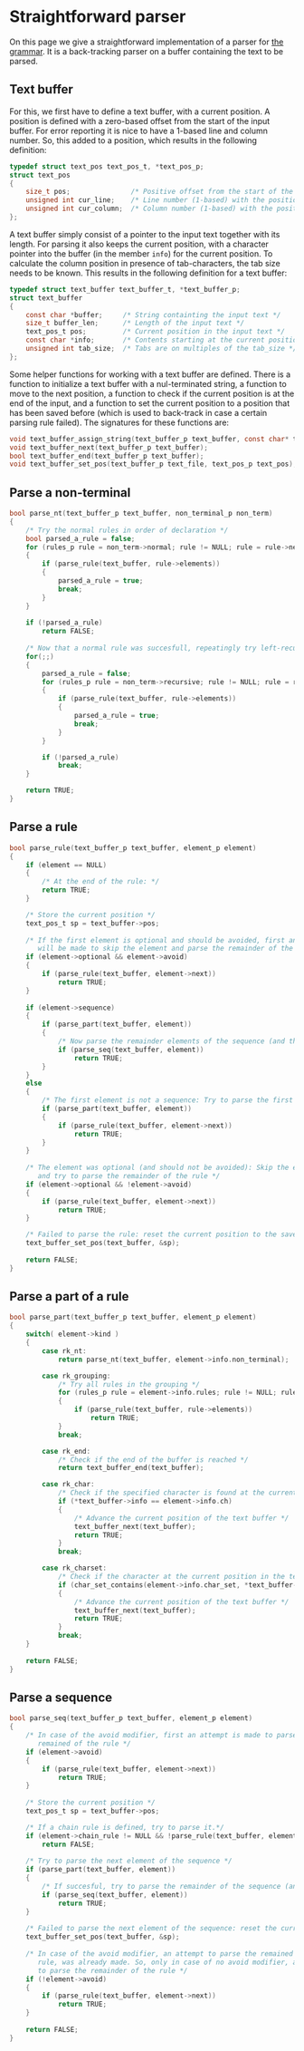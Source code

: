 # Straightforward parser

On this page we give a straightforward implementation of a parser for
[the grammar](grammar.md). It is a back-tracking parser on a buffer
containing the text to be parsed. 

## Text buffer

For this, we first have to define a text buffer, with a current position.
A position is defined with a zero-based offset from the start of the
input buffer. For error reporting it is nice to have a 1-based line and
column number. So, this added to a position, which results in the following
definition:
```c
typedef struct text_pos text_pos_t, *text_pos_p;
struct text_pos
{
	size_t pos;               /* Positive offset from the start of the file */
	unsigned int cur_line;    /* Line number (1-based) with the position */
	unsigned int cur_column;  /* Column number (1-based) with the position */
};
```

A text buffer simply consist of a pointer to the input text together with
its length. For parsing it also keeps the current position, with a character
pointer into the buffer (in the member `info`) for the current position. To
calculate the column position in presence of tab-characters, the tab size
needs to be known. This results in the following definition for a text buffer: 
```c
typedef struct text_buffer text_buffer_t, *text_buffer_p;
struct text_buffer
{
	const char *buffer;     /* String containting the input text */
	size_t buffer_len;      /* Length of the input text */
	text_pos_t pos;         /* Current position in the input text */
	const char *info;       /* Contents starting at the current position */
	unsigned int tab_size;  /* Tabs are on multiples of the tab_size */
};
```

Some helper functions for working with a text buffer are defined.
There is a function to initialize a text buffer with a nul-terminated string,
a function to move to the next position, a function to check if the current
position is at the end of the input, and a function to set the current
position to a position that has been saved before (which is used to
back-track in case a certain parsing rule failed). The signatures for
these functions are:
```c
void text_buffer_assign_string(text_buffer_p text_buffer, const char* text);
void text_buffer_next(text_buffer_p text_buffer);
bool text_buffer_end(text_buffer_p text_buffer);
void text_buffer_set_pos(text_buffer_p text_file, text_pos_p text_pos);
```

## Parse a non-terminal



```c
bool parse_nt(text_buffer_p text_buffer, non_terminal_p non_term)
{
	/* Try the normal rules in order of declaration */
	bool parsed_a_rule = false;
	for (rules_p rule = non_term->normal; rule != NULL; rule = rule->next)
	{
		if (parse_rule(text_buffer, rule->elements))
		{
			parsed_a_rule = true;
			break;
		}
	}
	
	if (!parsed_a_rule)
		return FALSE;
	
	/* Now that a normal rule was succesfull, repeatingly try left-recursive rules */
	for(;;)
	{
		parsed_a_rule = false;
		for (rules_p rule = non_term->recursive; rule != NULL; rule = rule->next)
		{
			if (parse_rule(text_buffer, rule->elements))
			{
				parsed_a_rule = true;
				break;
			}
		}

		if (!parsed_a_rule)
			break;
	}

	return TRUE;
}
```

## Parse a rule

```c
bool parse_rule(text_buffer_p text_buffer, element_p element)
{
	if (element == NULL)
	{
		/* At the end of the rule: */
		return TRUE;
	}

	/* Store the current position */
	text_pos_t sp = text_buffer->pos;
	
	/* If the first element is optional and should be avoided, first an attempt
	   will be made to skip the element and parse the remainder of the rule */
	if (element->optional && element->avoid)
	{
		if (parse_rule(text_buffer, element->next))
			return TRUE;
	}
		
	if (element->sequence)
	{
		if (parse_part(text_buffer, element))
		{
			/* Now parse the remainder elements of the sequence (and thereafter the remainder of the rule. */
			if (parse_seq(text_buffer, element))
				return TRUE;
		}
	}
	else
	{
		/* The first element is not a sequence: Try to parse the first element */
		if (parse_part(text_buffer, element))
		{
			if (parse_rule(text_buffer, element->next))
				return TRUE;
		}
	}
	
	/* The element was optional (and should not be avoided): Skip the element
	   and try to parse the remainder of the rule */
	if (element->optional && !element->avoid)
	{
		if (parse_rule(text_buffer, element->next))
			return TRUE;
	}

	/* Failed to parse the rule: reset the current position to the saved position. */
	text_buffer_set_pos(text_buffer, &sp);
	
	return FALSE;
}
```

## Parse a part of a rule

```c
bool parse_part(text_buffer_p text_buffer, element_p element)
{
	switch( element->kind )
	{
		case rk_nt:
			return parse_nt(text_buffer, element->info.non_terminal);

		case rk_grouping:
			/* Try all rules in the grouping */
			for (rules_p rule = element->info.rules; rule != NULL; rule = rule->next )
			{
				if (parse_rule(text_buffer, rule->elements))
					return TRUE;
			}
			break;

		case rk_end:
			/* Check if the end of the buffer is reached */
			return text_buffer_end(text_buffer);

		case rk_char:
			/* Check if the specified character is found at the current position in the text buffer */
			if (*text_buffer->info == element->info.ch)
			{
				/* Advance the current position of the text buffer */
				text_buffer_next(text_buffer);
				return TRUE;
			}
			break;

		case rk_charset:
			/* Check if the character at the current position in the text buffer is found in the character set */
			if (char_set_contains(element->info.char_set, *text_buffer->info))
			{
				/* Advance the current position of the text buffer */
				text_buffer_next(text_buffer);
				return TRUE;
			}
			break;
	}
	
	return FALSE;
}
```

## Parse a sequence

```c
bool parse_seq(text_buffer_p text_buffer, element_p element)
{
	/* In case of the avoid modifier, first an attempt is made to parse the
	   remained of the rule */
	if (element->avoid)
	{
		if (parse_rule(text_buffer, element->next))
			return TRUE;
	}
	
	/* Store the current position */
	text_pos_t sp = text_buffer->pos;

	/* If a chain rule is defined, try to parse it.*/
	if (element->chain_rule != NULL && !parse_rule(text_buffer, element->chain_rule))
		return FALSE;
		
	/* Try to parse the next element of the sequence */
	if (parse_part(text_buffer, element))
	{
		/* If succesful, try to parse the remainder of the sequence (and thereafter the remainder of the rule) */
		if (parse_seq(text_buffer, element))
			return TRUE;
	}
	
	/* Failed to parse the next element of the sequence: reset the current position to the saved position. */
	text_buffer_set_pos(text_buffer, &sp);
	
	/* In case of the avoid modifier, an attempt to parse the remained of the
	   rule, was already made. So, only in case of no avoid modifier, attempt
	   to parse the remainder of the rule */
	if (!element->avoid)
	{
		if (parse_rule(text_buffer, element->next))
			return TRUE;
	}
	
	return FALSE;
}
```
